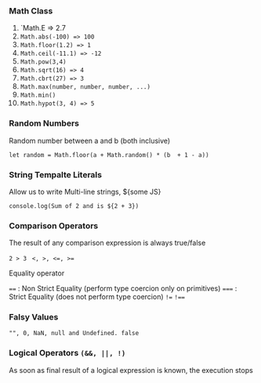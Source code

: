 ### Math Class
1. `Math.E => 2.7
2. `Math.abs(-100) => 100`
3. `Math.floor(1.2) => 1`
4. `Math.ceil(-11.1) => -12`
5. `Math.pow(3,4)`
6. `Math.sqrt(16) => 4`
7. `Math.cbrt(27) => 3`
8. `Math.max(number, number, number, ...)`
9. `Math.min()`
10. `Math.hypot(3, 4) => 5`

### Random Numbers
Random number between a and b (both inclusive)

`let random = Math.floor(a + Math.random() * (b  + 1 - a))`

### String Tempalte Literals
Allow us to write Multi-line strings, ${some JS}

`console.log(Sum of 2 and is ${2 + 3})`

### Comparison Operators
The result of any comparison expression is always true/false

`2 > 3 `
`<, >, <=, >=`

Equality operator

`==` : Non Strict Equality (perform type coercion only on primitives)
`===` : Strict Equality (does not perform type coercion) 
`!=`
`!==`

### Falsy Values
`"", 0, NaN, null and Undefined. false`

### Logical Operators `(&&, ||, !)`
As soon as final result of a logical expression is known, the execution stops